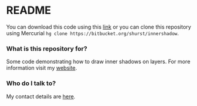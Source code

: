 # README #

You can download this code using this [link](https://bitbucket.org/shurst/innershadow/get/7a19e7f88e0e.zip) or you can clone this repository using Mercurial `hg clone https://bitbucket.org/shurst/innershadow`.

### What is this repository for? ###

Some code demonstrating how to draw inner shadows on layers. For more information visit my [website](http://www.twistedape.me.uk/blog/2013/07/17/inner-shadow-drawing/).

### Who do I talk to? ###

My contact details are [here](http://www.twistedape.me.uk/blog/contact).
